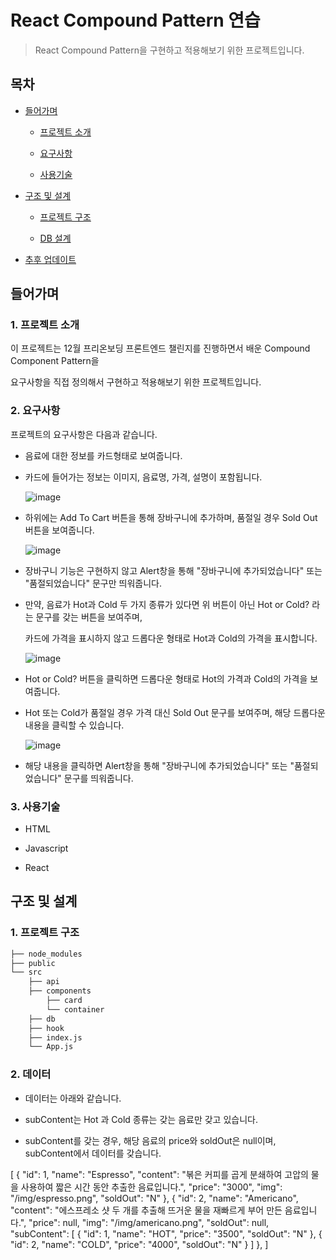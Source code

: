 # React Compound Pattern 연습

> React Compound Pattern을 구현하고 적용해보기 위한 프로젝트입니다.

## 목차

- [들어가며](#들어가며)

  - [프로젝트 소개](#1-프로젝트-소개)

  - [요구사항](#2-요구사항)

  - [사용기술](#3-사용기술)

- [구조 및 설계](#구조-및-설계)

  - [프로젝트 구조](#1-프로젝트-구조)

  - [DB 설계](#2-db-설계)

- [추후 업데이트](#추후-업데이트)

## 들어가며

### 1. 프로젝트 소개

이 프로젝트는 12월 프리온보딩 프론트엔드 챌린지를 진행하면서 배운 Compound Component Pattern을 

요구사항을 직접 정의해서 구현하고 적용해보기 위한 프로젝트입니다.

### 2. 요구사항

프로젝트의 요구사항은 다음과 같습니다.

- 음료에 대한 정보를 카드형태로 보여줍니다.

- 카드에 들어가는 정보는 이미지, 음료명, 가격, 설명이 포함됩니다.

  ![image](https://github.com/jeehwan-lee/react_compound_pattern/assets/26796099/8af030a5-1f93-453a-8f52-f74d82b38998)

- 하위에는 Add To Cart 버튼을 통해 장바구니에 추가하며, 품절일 경우 Sold Out 버튼을 보여줍니다.

  ![image](https://github.com/jeehwan-lee/react_compound_pattern/assets/26796099/8e4ad367-d1f9-4777-bae7-c7486ac19bed)

- 장바구니 기능은 구현하지 않고 Alert창을 통해 "장바구니에 추가되었습니다" 또는 "품절되었습니다" 문구만 띄워줍니다.

- 만약, 음료가 Hot과 Cold 두 가지 종류가 있다면 위 버튼이 아닌 Hot or Cold? 라는 문구를 갖는 버튼을 보여주며,

  카드에 가격을 표시하지 않고 드롭다운 형태로 Hot과 Cold의 가격을 표시합니다.

  ![image](https://github.com/jeehwan-lee/react_compound_pattern/assets/26796099/b6e0a8ce-f2af-41fb-8410-8eeee1ba19e1)

- Hot or Cold? 버튼을 클릭하면 드롭다운 형태로 Hot의 가격과 Cold의 가격을 보여줍니다.

- Hot 또는 Cold가 품절일 경우 가격 대신 Sold Out 문구를 보여주며, 해당 드롭다운 내용을 클릭할 수 있습니다.

  ![image](https://github.com/jeehwan-lee/react_compound_pattern/assets/26796099/9bf50beb-69d2-4aea-adbc-8d2b8a8b0718)

- 해당 내용을 클릭하면 Alert창을 통해 "장바구니에 추가되었습니다" 또는 "품절되었습니다" 문구를 띄워줍니다.

### 3. 사용기술

  - HTML

  - Javascript

  - React

## 구조 및 설계

### 1. 프로젝트 구조

```bash
├── node_modules
├── public
└── src
    ├── api
    ├── components
        ├── card
        └── container
    ├── db
    ├── hook
    ├── index.js
    └── App.js
```

### 2. 데이터

- 데이터는 아래와 같습니다.

- subContent는 Hot 과 Cold 종류는 갖는 음료만 갖고 있습니다.

- subContent를 갖는 경우, 해당 음료의 price와 soldOut은 null이며, subContent에서 데이터를 갖습니다.
  
[
  {
    "id": 1,
    "name": "Espresso",
    "content": "볶은 커피를 곱게 분쇄하여 고압의 물을 사용하여 짧은 시간 동안 추출한 음료입니다.",
    "price": "3000",
    "img": "/img/espresso.png",
    "soldOut": "N"
  },
  {
    "id": 2,
    "name": "Americano",
    "content": "에스프레소 샷 두 개를 추출해 뜨거운 물을 재빠르게 부어 만든 음료입니다.",
    "price": null,
    "img": "/img/americano.png",
    "soldOut": null,
    "subContent": [
      { "id": 1, "name": "HOT", "price": "3500", "soldOut": "N" },
      { "id": 2, "name": "COLD", "price": "4000", "soldOut": "N" }
    ]
  },
]
